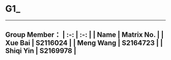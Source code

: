 # G1_
---
Group Member：
|  :-:  | :-:  |
|  Name   | Matrix No.  |
| Xue Bai  | S2116024 |
| Meng Wang  | S2164723 |
| Shiqi Yin  | S2169978 |
---
